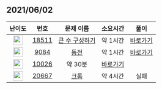 ## 2021/06/02
| 난이도 | 번호 | 문제 이름 | 소요시간 | 풀이 
|:------:|:----:|:---------:|:------:|:------:|
| <img height="25px" width="25px" src="https://static.solved.ac/tier_small/6.svg"/> | [18511](https://www.acmicpc.net/problem/18511) | [큰 수 구성하기](https://www.acmicpc.net/problem/18511) | 약 1시간 | [바로가기](https://github.com/MinsangKong/DailyProblem/blob/main/06-04/1.py)| 
| <img height="25px" width="25px" src="https://static.solved.ac/tier_small/10.svg"/> | [9084](https://www.acmicpc.net/problem/9084) | [동전](https://www.acmicpc.net/problem/9084) | 약 1시간 | [바로가기](https://github.com/MinsangKong/DailyProblem/blob/main/06-04/2.py)| 
| <img height="25px" width="25px" src="https://static.solved.ac/tier_small/11.svg"/> | [10026](https://www.acmicpc.net/problem/10026) | 약 30분 | [바로가기](https://github.com/MinsangKong/DailyProblem/blob/main/06-04/3-1.py)| 
| <img height="25px" width="25px" src="https://static.solved.ac/tier_small/14.svg"/> | [20667](https://www.acmicpc.net/problem/20667) | [크롬](https://www.acmicpc.net/problem/20667) | 약 4시간 | 실패 | 